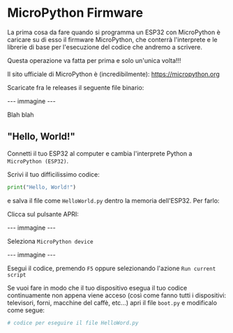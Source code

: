 # MicroPython Firmware

La prima cosa da fare quando si programma un ESP32 con MicroPython è caricare su di esso il firmware MicroPython, che conterrà l'interprete e le librerie 
di base per l'esecuzione del codice che andremo a scrivere.

Questa operazione va fatta per prima e solo un'unica volta!!!

Il sito ufficiale di MicroPython è (incredibilmente): <a href="https://micropython.org" target="_blank">https://micropython.org</a>

Scaricate fra le releases il seguente file binario:

--- immagine ---

Blah blah

## "Hello, World!"

Connetti il tuo ESP32 al computer e cambia l'interprete Python a `MicroPython (ESP32)`.

Scrivi il tuo difficilissimo codice:

``` py
print("Hello, World!")
```

e salva il file come `HelloWorld.py` dentro la memoria dell'ESP32. Per farlo:

Clicca sul pulsante APRI:

--- immagine ---

Seleziona `MicroPython device`

--- immagine ---

Esegui il codice, premendo `F5` oppure selezionando l'azione `Run current script`

Se vuoi fare in modo che il tuo dispositivo esegua il tuo codice continuamente non appena viene acceso (così come fanno tutti i dispositivi: televisori, forni, macchine del caffè, etc...) apri il file `boot.py` e modificalo come segue:

``` py
# codice per eseguire il file HelloWord.py
```


<br>
<br>
<br>

